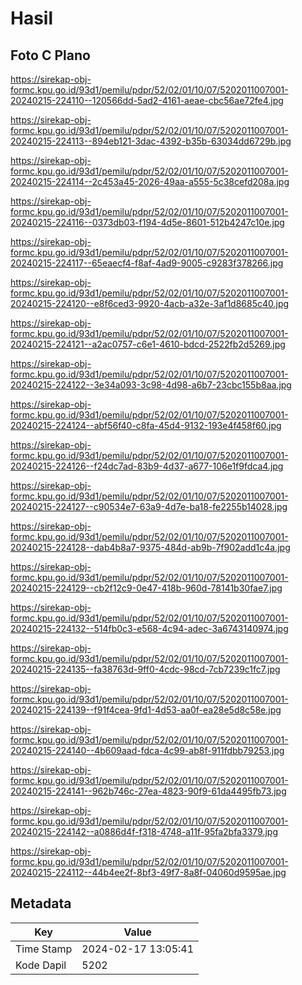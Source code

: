 # Hasil

## Foto C Plano

https://sirekap-obj-formc.kpu.go.id/93d1/pemilu/pdpr/52/02/01/10/07/5202011007001-20240215-224110--120566dd-5ad2-4161-aeae-cbc56ae72fe4.jpg

https://sirekap-obj-formc.kpu.go.id/93d1/pemilu/pdpr/52/02/01/10/07/5202011007001-20240215-224113--894eb121-3dac-4392-b35b-63034dd6729b.jpg

https://sirekap-obj-formc.kpu.go.id/93d1/pemilu/pdpr/52/02/01/10/07/5202011007001-20240215-224114--2c453a45-2026-49aa-a555-5c38cefd208a.jpg

https://sirekap-obj-formc.kpu.go.id/93d1/pemilu/pdpr/52/02/01/10/07/5202011007001-20240215-224116--0373db03-f194-4d5e-8601-512b4247c10e.jpg

https://sirekap-obj-formc.kpu.go.id/93d1/pemilu/pdpr/52/02/01/10/07/5202011007001-20240215-224117--65eaecf4-f8af-4ad9-9005-c9283f378266.jpg

https://sirekap-obj-formc.kpu.go.id/93d1/pemilu/pdpr/52/02/01/10/07/5202011007001-20240215-224120--e8f6ced3-9920-4acb-a32e-3af1d8685c40.jpg

https://sirekap-obj-formc.kpu.go.id/93d1/pemilu/pdpr/52/02/01/10/07/5202011007001-20240215-224121--a2ac0757-c6e1-4610-bdcd-2522fb2d5269.jpg

https://sirekap-obj-formc.kpu.go.id/93d1/pemilu/pdpr/52/02/01/10/07/5202011007001-20240215-224122--3e34a093-3c98-4d98-a6b7-23cbc155b8aa.jpg

https://sirekap-obj-formc.kpu.go.id/93d1/pemilu/pdpr/52/02/01/10/07/5202011007001-20240215-224124--abf56f40-c8fa-45d4-9132-193e4f458f60.jpg

https://sirekap-obj-formc.kpu.go.id/93d1/pemilu/pdpr/52/02/01/10/07/5202011007001-20240215-224126--f24dc7ad-83b9-4d37-a677-106e1f9fdca4.jpg

https://sirekap-obj-formc.kpu.go.id/93d1/pemilu/pdpr/52/02/01/10/07/5202011007001-20240215-224127--c90534e7-63a9-4d7e-ba18-fe2255b14028.jpg

https://sirekap-obj-formc.kpu.go.id/93d1/pemilu/pdpr/52/02/01/10/07/5202011007001-20240215-224128--dab4b8a7-9375-484d-ab9b-7f902add1c4a.jpg

https://sirekap-obj-formc.kpu.go.id/93d1/pemilu/pdpr/52/02/01/10/07/5202011007001-20240215-224129--cb2f12c9-0e47-418b-960d-78141b30fae7.jpg

https://sirekap-obj-formc.kpu.go.id/93d1/pemilu/pdpr/52/02/01/10/07/5202011007001-20240215-224132--514fb0c3-e568-4c94-adec-3a6743140974.jpg

https://sirekap-obj-formc.kpu.go.id/93d1/pemilu/pdpr/52/02/01/10/07/5202011007001-20240215-224135--fa38763d-9ff0-4cdc-98cd-7cb7239c1fc7.jpg

https://sirekap-obj-formc.kpu.go.id/93d1/pemilu/pdpr/52/02/01/10/07/5202011007001-20240215-224139--f91f4cea-9fd1-4d53-aa0f-ea28e5d8c58e.jpg

https://sirekap-obj-formc.kpu.go.id/93d1/pemilu/pdpr/52/02/01/10/07/5202011007001-20240215-224140--4b609aad-fdca-4c99-ab8f-911fdbb79253.jpg

https://sirekap-obj-formc.kpu.go.id/93d1/pemilu/pdpr/52/02/01/10/07/5202011007001-20240215-224141--962b746c-27ea-4823-90f9-61da4495fb73.jpg

https://sirekap-obj-formc.kpu.go.id/93d1/pemilu/pdpr/52/02/01/10/07/5202011007001-20240215-224142--a0886d4f-f318-4748-a11f-95fa2bfa3379.jpg

https://sirekap-obj-formc.kpu.go.id/93d1/pemilu/pdpr/52/02/01/10/07/5202011007001-20240215-224112--44b4ee2f-8bf3-49f7-8a8f-04060d9595ae.jpg


## Metadata

| Key        | Value               |
| ---------- | ------------------- |
| Time Stamp | 2024-02-17 13:05:41 |
| Kode Dapil | 5202                |



